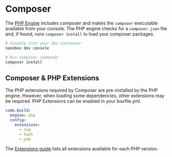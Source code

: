 # Composer

The [PHP Engine](https://github.com/nanobox-io/nanobox-engine-php) includes composer and makes the `composer` executable available from your console. The PHP engine checks for a `composer.json` file and, if found, runs `composer install` to load your composer packages.

```bash
# Console into your dev container
nanobox dev console

# Run composer commands
composer install
```

## Composer & PHP Extensions
The PHP extensions required by Composer are pre-installed by the PHP engine. However, when loading some dependencies, other extensions may be required. PHP Extensions can be enabled in your boxfile.yml.

```yaml
code.build:
  engine: php
  config:
    extensions:
      - zip
      - hash
      - pdo
```

The [Extensions guide](/php/extensions) lists all extensions available for each PHP version.
